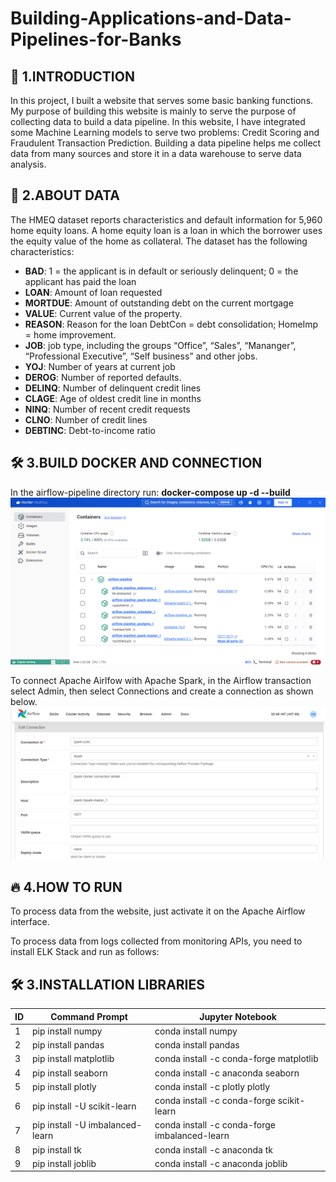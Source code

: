 # Building-Applications-and-Data-Pipelines-for-Banks

## 🚀 1.INTRODUCTION
In this project, I built a website that serves some basic banking functions. My purpose of building this website is mainly to serve the purpose of collecting data to build a data pipeline. In this website, I have integrated some Machine Learning models to serve two problems: Credit Scoring and Fraudulent Transaction Prediction. Building a data pipeline helps me collect data from many sources and store it in a data warehouse to serve data analysis.

## 🧐 2.ABOUT DATA 
The HMEQ dataset reports characteristics and default information for 5,960 home equity loans. A home equity loan is a loan in which the borrower uses the equity value of the home as
collateral. The dataset has the following characteristics:

- **BAD**: 1 = the applicant is in default or seriously delinquent; 0 = the applicant has paid the loan
- **LOAN**: Amount of loan requested
- **MORTDUE**: Amount of outstanding debt on the current mortgage
- **VALUE**: Current value of the property.
- **REASON**: Reason for the loan DebtCon = debt consolidation; HomeImp = home improvement.
- **JOB**: job type, including the groups “Office”, “Sales”, “Mananger”, “Professional Executive”, “Self business” and other jobs.
- **YOJ**: Number of years at current job
- **DEROG**: Number of reported defaults.
- **DELINQ**: Number of delinquent credit lines
- **CLAGE**: Age of oldest credit line in months
- **NINQ**: Number of recent credit requests
- **CLNO**: Number of credit lines
- **DEBTINC**: Debt-to-income ratio

## 🛠️ 3.BUILD DOCKER AND CONNECTION

In the airflow-pipeline directory run: <strong>docker-compose up -d --build</strong>
![UI](docker.png)

To connect Apache Airlfow with Apache Spark, in the Airflow transaction select Admin, then select Connections and create a connection as shown below.
![UI](conn_airflow_spark.png)

## 🔥 4.HOW TO RUN

To process data from the website, just activate it on the Apache Airflow interface.

To process data from logs collected from monitoring APIs, you need to install ELK Stack and run as follows:










## 🛠️ 3.INSTALLATION LIBRARIES

|ID  |     Command Prompt            |     Jupyter Notebook                        |
|----|-------------------------------|---------------------------------------------|
|1   |pip install numpy              |conda install numpy                          |
|2   |pip install pandas             |conda install pandas                         |
|3   |pip install matplotlib         |conda install -c conda-forge matplotlib      |
|4   |pip install seaborn            |conda install -c anaconda seaborn            |
|5   |pip install plotly             |conda install -c plotly plotly               |
|6   |pip install -U scikit-learn    |conda install -c conda-forge scikit-learn    |
|7   |pip install -U imbalanced-learn|conda install -c conda-forge imbalanced-learn|
|8   |pip install tk                 |conda install -c anaconda tk                 |
|9   |pip install joblib             |conda install -c anaconda joblib             |
